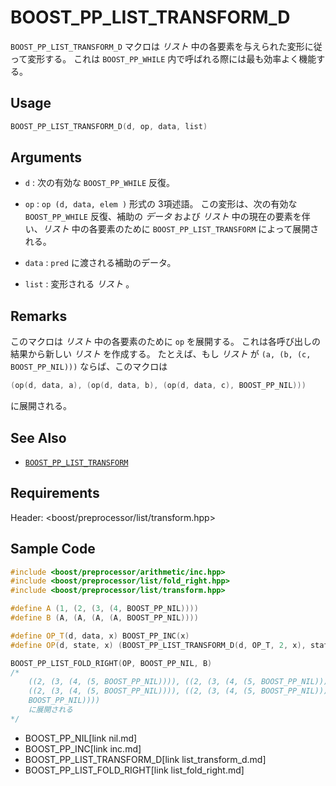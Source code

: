 # BOOST_PP_LIST_TRANSFORM_D

`BOOST_PP_LIST_TRANSFORM_D` マクロは *リスト* 中の各要素を与えられた変形に従って変形する。
これは `BOOST_PP_WHILE` 内で呼ばれる際には最も効率よく機能する。

## Usage

```cpp
BOOST_PP_LIST_TRANSFORM_D(d, op, data, list)
```

## Arguments

- `d` :
	次の有効な `BOOST_PP_WHILE` 反復。

- `op` :
	`op (d, data, elem )` 形式の 3項述語。
	この変形は、次の有効な `BOOST_PP_WHILE` 反復、補助の *データ* および *リスト* 中の現在の要素を伴い、*リスト* 中の各要素のために `BOOST_PP_LIST_TRANSFORM` によって展開される。

- `data` :
	`pred` に渡される補助のデータ。

- `list` :
	変形される *リスト* 。

## Remarks

このマクロは *リスト* 中の各要素のために `op` を展開する。
これは各呼び出しの結果から新しい *リスト* を作成する。
たとえば、もし *リスト* が `(a, (b, (c, BOOST_PP_NIL)))` ならば、このマクロは

```cpp
(op(d, data, a), (op(d, data, b), (op(d, data, c), BOOST_PP_NIL)))
```

に展開される。

## See Also

- [`BOOST_PP_LIST_TRANSFORM`](list_transform.md)

## Requirements

Header: &lt;boost/preprocessor/list/transform.hpp&gt;

## Sample Code

```cpp
#include <boost/preprocessor/arithmetic/inc.hpp>
#include <boost/preprocessor/list/fold_right.hpp>
#include <boost/preprocessor/list/transform.hpp>

#define A (1, (2, (3, (4, BOOST_PP_NIL))))
#define B (A, (A, (A, (A, BOOST_PP_NIL))))

#define OP_T(d, data, x) BOOST_PP_INC(x)
#define OP(d, state, x) (BOOST_PP_LIST_TRANSFORM_D(d, OP_T, 2, x), state)

BOOST_PP_LIST_FOLD_RIGHT(OP, BOOST_PP_NIL, B)
/*
	((2, (3, (4, (5, BOOST_PP_NIL)))), ((2, (3, (4, (5, BOOST_PP_NIL)))),
	((2, (3, (4, (5, BOOST_PP_NIL)))), ((2, (3, (4, (5, BOOST_PP_NIL)))),
	BOOST_PP_NIL))))
	に展開される
*/
```
* BOOST_PP_NIL[link nil.md]
* BOOST_PP_INC[link inc.md]
* BOOST_PP_LIST_TRANSFORM_D[link list_transform_d.md]
* BOOST_PP_LIST_FOLD_RIGHT[link list_fold_right.md]

